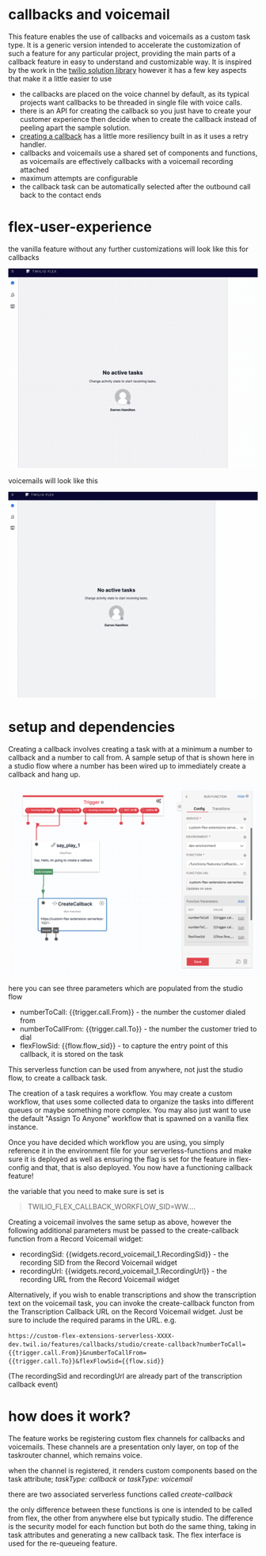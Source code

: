 # callbacks and voicemail

This feature enables the use of callbacks and voicemails as a custom task type. It is a generic version intended to accelerate the customization of such a feature for any particular project, providing the main parts of a callback feature in easy to understand and customizable way. It is inspired by the work in the [twilio solution library](https://www.twilio.com/docs/flex/solutions-library/queued-callback-and-voicemail) however it has a few key aspects that make it a little easier to use

- the callbacks are placed on the voice channel by default, as its typical projects want callbacks to be threaded in single file with voice calls.
- there is an API for creating the callback so you just have to create your customer experience then decide when to create the callback instead of peeling apart the sample solution.
- [creating a callback](../../../../serverless-functions/src/functions/features/callbacks/studio/create-callback.protected.js#L68) has a little more resiliency built in as it uses a retry handler.
- callbacks and voicemails use a shared set of components and functions, as voicemails are effectively callbacks with a voicemail recording attached
- maximum attempts are configurable
- the callback task can be automatically selected after the outbound call back to the contact ends

# flex-user-experience

the vanilla feature without any further customizations will look like this for callbacks

![alt text](screenshots/flex-user-experience.gif)

voicemails will look like this

![alt text](screenshots/flex-user-experience-vm.gif)

# setup and dependencies

Creating a callback involves creating a task with at a minimum a number to callback and a number to call from. A sample setup of that is shown here in a studio flow where a number has been wired up to immediately create a callback and hang up.

![alt text](screenshots/sample-triggering-callback.png)

here you can see three parameters which are populated from the studio flow

- numberToCall: {{trigger.call.From}} - the number the customer dialed from
- numberToCallFrom: {{trigger.call.To}} - the number the customer tried to dial
- flexFlowSid: {{flow.flow_sid}} - to capture the entry point of this callback, it is stored on the task

This serverless function can be used from anywhere, not just the studio flow, to create a callback task.

The creation of a task requires a workflow. You may create a custom workflow, that uses some collected data to organize the tasks into different queues or maybe something more complex. You may also just want to use the default "Assign To Anyone" workflow that is spawned on a vanilla flex instance.

Once you have decided which workflow you are using, you simply reference it in the environment file for your serverless-functions and make sure it is deployed as well as ensuring the flag is set for the feature in flex-config and that, that is also deployed. You now have a functioning callback feature!

the variable that you need to make sure is set is

> TWILIO_FLEX_CALLBACK_WORKFLOW_SID=WW....

Creating a voicemail involves the same setup as above, however the following additional parameters must be passed to the create-callback function from a Record Voicemail widget:

- recordingSid: {{widgets.record_voicemail_1.RecordingSid}} - the recording SID from the Record Voicemail widget
- recordingUrl: {{widgets.record_voicemail_1.RecordingUrl}} - the recording URL from the Record Voicemail widget

Alternatively, if you wish to enable transcriptions and show the transcription text on the voicemail task, you can invoke the create-callback functon from the Transcription Callback URL on the Record Voicemail widget. Just be sure to include the required params in the URL. e.g.

`https://custom-flex-extensions-serverless-XXXX-dev.twil.io/features/callbacks/studio/create-callback?numberToCall={{trigger.call.From}}&numberToCallFrom={{trigger.call.To}}&flexFlowSid={{flow.sid}}`

(The recordingSid and recordingUrl are already part of the transcription callback event)

# how does it work?

The feature works be registering custom flex channels for callbacks and voicemails. These channels are a presentation only layer, on top of the taskrouter channel, which remains voice.

when the channel is registered, it renders custom components based on the task attribute; _taskType: callback_ or _taskType: voicemail_

there are two associated serverless functions called _create-callback_

the only difference between these functions is one is intended to be called from flex, the other from anywhere else but typically studio. The difference is the security model for each function but both do the same thing, taking in task attributes and generating a new callback task. The flex interface is used for the re-queueing feature.
